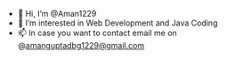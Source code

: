 - 👋 Hi, I’m @Aman1229
- 👀 I’m interested in Web Development and Java Coding 
- 📫 In case you want to contact email me on @amanguptadbg1229@gmail.com

<!---
Aman1229/Aman1229 is a ✨ special ✨ repository because its `README.md` (this file) appears on your GitHub profile.
You can click the Preview link to take a look at your changes.
--->
